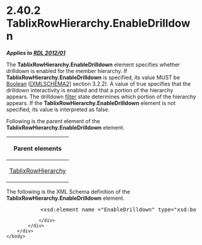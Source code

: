 <html dir="LTR" xmlns:mshelp="http://msdn.microsoft.com/mshelp" xmlns:ddue="http://ddue.schemas.microsoft.com/authoring/2003/5" xmlns:xlink="http://www.w3.org/1999/xlink" xmlns:tool="http://www.microsoft.com/tooltip">
    <head>
        <meta http-equiv="Content-Type" content="text/html; CHARSET=utf-8"></meta>
        <meta name="save" content="history"></meta>
        <title>2.40.2 TablixRowHierarchy.EnableDrilldown</title>
        <xml>
            <mshelp:toctitle title="2.40.2 TablixRowHierarchy.EnableDrilldown"></mshelp:toctitle>
            <mshelp:rltitle title="[MS-RDL]: TablixRowHierarchy.EnableDrilldown"></mshelp:rltitle>
            <mshelp:keyword index="A" term="7944b03b-113d-436c-83f4-a908002f5cf7"></mshelp:keyword>
            <mshelp:attr name="DCSext.ContentType" value="open specification"></mshelp:attr>
            <mshelp:attr name="AssetID" value="7944b03b-113d-436c-83f4-a908002f5cf7"></mshelp:attr>
            <mshelp:attr name="TopicType" value="kbRef"></mshelp:attr>
            <mshelp:attr name="DCSext.Title" value="[MS-RDL]: TablixRowHierarchy.EnableDrilldown" />
        </xml>
    </head>
    <body>
        <div id="header">
            <h1 class="heading">2.40.2 TablixRowHierarchy.EnableDrilldown</h1>
        </div>
        <div id="mainSection">
            <div id="mainBody">
                <div id="allHistory" class="saveHistory"></div>
                <div id="sectionSection0" class="section" name="collapseableSection">
                    

<p><b><i>Applies to </i></b><a href="f165fb82-3c5a-4369-961c-128de233638c.htm"><b><i>RDL 2012/01</i></b></a></p>

<p>The <b>TablixRowHierarchy.EnableDrilldown</b> element
specifies whether drilldown is enabled for the member hierarchy. If <b>TablixRowHierarchy.EnableDrilldown</b>
is specified, its value MUST be <a href="4802fa14-3619-43fa-9898-3acab160a24c.htm">Boolean</a> (<a href="https://go.microsoft.com/fwlink/?LinkId=90610">[XMLSCHEMA2]</a> section
3.2.2). A value of true specifies that the drilldown interactivity is enabled
and that a portion of the hierarchy appears. The drilldown <a href="b2482b3f-74ab-4ca8-a9e5-c07955011743.htm#gt_ffbe7b55-8e84-4f41-a18d-fc29191a4cda">filter</a> state determines
which portion of the hierarchy appears. If the <b>TablixRowHierarchy.EnableDrilldown</b>
element is not specified, its value is interpreted as false.</p>

<p>Following is the parent element of the <b>TablixRowHierarchy.EnableDrilldown</b>
element.</p>

<table>
 <thead>
  <tr>
   <th>
   <p>Parent elements</p>
   </th>
  </tr>
 </thead>
 <tr>
  <td>
  <p><a href="08a188d7-05bd-43b8-8d23-11568db8949b.htm">TablixRowHierarchy</a></p>
  </td>
 </tr>
</table>

<p>The following is the XML Schema definition of the <b>TablixRowHierarchy.EnableDrilldown</b>
element.</p>

<dl>
<dd>
<div><pre>      &lt;xsd:element name =&quot;EnableDrilldown&quot; type=&quot;xsd:boolean&quot; /&gt;
</pre></div>
</dd></dl>


                </div>
            </div>
        </div>
    </body>
</html>